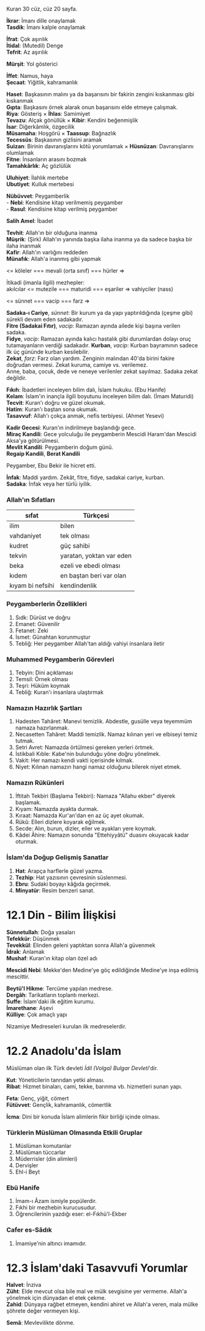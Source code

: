 Kuran 30 cüz, cüz 20 sayfa.

**İkrar**: İmanı dille onaylamak\
**Tasdik**: İmanı kalple onaylamak

**İfrat**: Çok aşırılık\
**İtidal**: (Mutedil) Denge\
**Tefrit**: Az aşırılık

**Mürşit**: Yol gösterici

**İffet**: Namus, haya\
**Şecaat**: Yiğitlik, kahramanlık

**Haset**: Başkasının malını ya da başarısını bir fakirin zengini kıskanması gibi kıskanmak\
**Gıpta**: Başkasını örnek alarak onun başarısını elde etmeye çalışmak.\
**Riya**: Gösteriş × **İhlas**: Samimiyet\
**Tevazu**: Alçak gönüllük × **Kibir**: Kendini beğenmişlik\
**İsar**: Diğerkâmlık, özgecilik\
**Müsamaha**: Hoşgörü × **Taassup**: Bağnazlık\
**Tecessüs**: Başkasının gizlisini aramak\
**Suizan**: Birinin davranışlarını kötü yorumlamak × **Hüsnüzan**: Davranışlarını olumlamak\
**Fitne**: İnsanların arasını bozmak\
**Tamahkârlık**: Aç gözlülük

**Uluhiyet**: İlahlık mertebe\
**Ubutiyet**: Kulluk mertebesi

**Nübüvvet**: Peygamberlik\
\- **Nebi**: Kendisine kitap verilmemiş peygamber\
\- **Rasul**: Kendisine kitap verilmiş peygamber

**Salih Amel**: İbadet

**Tevhit**: Allah'ın bir olduğuna inanma\
**Müşrik**: (Şirk) Allah'ın yanında başka ilaha inanma ya da sadece başka bir ilaha inanmak\
**Kafir**: Allah'ın varlığını reddeden\
**Münafık**: Allah'a inanmış gibi yapmak

<= köleler === mevali (orta sınıf) === hürler =>

İtikadi (imanla ilgili) mezhepler:\
akılcılar <= mutezile === maturidi === eşariler => vahiyciler (nass)

<= sünnet === vacip === farz =>

**Sadaka-ı Cariye**, *sünnet*: Bir kurum ya da yapı yaptırıldığında (çeşme gibi) sürekli devam eden sadakadır.\
**Fitre (Sadakai Fıtır)**, *vacip*: Ramazan ayında ailede kişi başına verilen sadaka.\
**Fidye**, *vacip*: Ramazan ayında kalıcı hastalık gibi durumlardan dolayı oruç tutamayanların verdiği sadakadır.
**Kurban**, *vacip*: Kurban bayramının sadece ilk üç gününde kurban kesilebilir.\
**Zekat**, *farz*: Farz olan yardım. Zenginin malından 40'da birini fakire doğrudan vermesi. Zekat kuruma, camiye vs. verilemez.\
Anne, baba, çocuk, dede ve neneye verilenler zekat sayılmaz. Sadaka zekat değildir.

**Fıkıh**: İbadetleri inceleyen bilim dalı, İslam hukuku. (Ebu Hanife)\
**Kelam**: İslam'ın inançla ilgili boyutunu inceleyen bilim dalı. (İmam Maturidi)\
**Tecvit**: Kuran'ı doğru ve güzel okumak.\
**Hatim**: Kuran'ı baştan sona okumak.\
**Tasavvuf**: Allah'ı çokça anmak, nefis terbiyesi. (Ahmet Yesevi)

**Kadir Gecesi**: Kuran'ın indirilmeye başlandığı gece.\
**Miraç Kandili**: Gece yolculuğu ile peygamberin Mescidi Haram'dan Mescidi Aksa'ya götürülmesi.\
**Mevlit Kandili**: Peygamberin doğum günü.\
**Regaip Kandili**, **Berat Kandili**

Peygamber, Ebu Bekir ile hicret etti.

**İnfak**: Maddi yardım. Zekât, fitre, fidye, sadakai cariye, kurban.\
**Sadaka**: İnfak veya her türlü iyilik.

### Allah'ın Sıfatları
| sıfat | Türkçesi |
|-|-|
| ilim | bilen |
| vahdaniyet | tek olması |
| kudret | güç sahibi |
| tekvin | yaratan, yoktan var eden |
| beka | ezeli ve ebedi olması |
| kıdem | en baştan beri var olan |
| kıyam bi nefsihi | kendindenlik |

### Peygamberlerin Özellikleri
1. Sıdk: Dürüst ve doğru
2. Emanet: Güvenilir
3. Fetanet: Zeki
4. İsmet: Günahtan korunmuştur
5. Tebliğ: Her peygamber Allah'tan aldığı vahiyi insanlara iletir

### Muhammed Peygamberin Görevleri
1. Tebyin: Dini açıklaması
2. Temsil: Örnek olması
3. Teşri: Hüküm koymak
4. Tebliğ: Kuran'ı insanlara ulaştırmak

### Namazın Hazırlık Şartları
1. Hadesten Tahâret: Manevi temizlik. Abdestle, gusülle veya teyemmüm namaza hazırlanmak. 
2. Necasetten Tahâret: Maddi temizlik. Namaz kılınan yeri ve elbiseyi temiz tutmak.
3. Setri Avret: Namazda örtülmesi gereken yerleri örtmek.
4. İstikbali Kıble: Kabe'nin bulunduğu yöne doğru yönelmek.
5. Vakit: Her namazı kendi vakti içerisinde kılmak.
6. Niyet: Kılınan namazın hangi namaz olduğunu bilerek niyet etmek.

### Namazın Rükünleri
1. İftitah Tekbiri (Başlama Tekbiri): Namaza "Allahu ekber" diyerek başlamak.
2. Kıyam: Namazda ayakta durmak.
3. Kıraat: Namazda Kur'an'dan en az üç ayet okumak.
4. Rükû: Elleri dizlere koyarak eğilmek.
5. Secde: Alın, burun, dizler, eller ve ayakları yere koymak.
6. Kâdei Âhire: Namazın sonunda "Ettehiyyâtü" duasını okuyacak kadar oturmak.

### İslam'da Doğup Gelişmiş Sanatlar
1. **Hat**: Arapça harflerle güzel yazma.
2. **Tezhip**: Hat yazısının çevresinin süslenmesi.
3. **Ebru**: Sudaki boyayı kâğıda geçirmek.
4. **Minyatür**: Resim benzeri sanat.



# 12.1 Din - Bilim İlişkisi
**Sünnetullah**: Doğa yasaları\
**Tefekkür**: Düşünmek\
**Tevekkül**: Elinden geleni yaptıktan sonra Allah'a güvenmek\
**İdrak**: Anlamak\
**Mushaf**: Kuran'ın kitap olan özel adı

**Mescidi Nebi**: Mekke'den Medine'ye göç edildiğinde Medine'ye inşa edilmiş mescittir.

**Beytü'l Hikme**: Tercüme yapılan medrese.\
**Dergâh**: Tarikatların toplantı merkezi.\
**Suffe**: İslam'daki ilk eğitim kurumu.\
**İmarethane**: Aşevi\
**Külliye**: Çok amaçlı yapı

Nizamiye Medreseleri kurulan ilk medreselerdir.



# 12.2 Anadolu'da İslam
Müslüman olan ilk Türk devleti *İdil (Volga) Bulgar Devleti*'dir.

**Kut**: Yöneticilerin tanrıdan yetki alması.\
**Ribat**: Hizmet binaları, cami, tekke, barınma vb. hizmetleri sunan yapı.

**Feta**: Genç, yiğit, cömert\
**Fütüvvet**: Gençlik, kahramanlık, cömertlik

**İcma**: Dini bir konuda İslam alimlerin fikir birliği içinde olması.

### Türklerin Müslüman Olmasında Etkili Gruplar
1. Müslüman komutanlar
2. Müslüman tüccarlar
3. Müderrisler (din alimleri)
4. Dervişler
5. Ehl-i Beyt

### Ebü Hanife
1. İmam-ı Âzam ismiyle popülerdir.
2. Fıkhi bir mezhebin kurucusudur.
3. Öğrencilerinin yazdığı eser: el-Fıkhü'l-Ekber

### Cafer es-Sâdık
1. İmamiye'nin altıncı imamıdır.



# 12.3 İslam'daki Tasavvufi Yorumlar
**Halvet**: İnziva\
**Züht**: Elde mevcut olsa bile mal ve mülk sevgisine yer vermeme. Allah'a yönelmek için dünyadan el etek çekme.\
**Zahid**: Dünyaya rağbet etmeyen, kendini ahiret ve Allah'a veren, mala mülke şöhrete değer vermeyen kişi.

**Semâ**: Mevlevilikte dönme.
